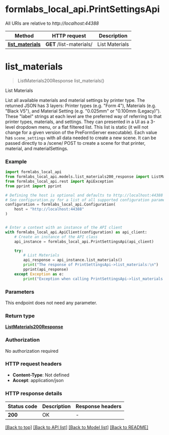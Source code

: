 # formlabs_local_api.PrintSettingsApi

All URIs are relative to *http://localhost:44388*

Method | HTTP request | Description
------------- | ------------- | -------------
[**list_materials**](PrintSettingsApi.md#list_materials) | **GET** /list-materials/ | List Materials


# **list_materials**
> ListMaterials200Response list_materials()

List Materials

List all available materials and material settings by printer type.
The returned JSON has 3 layers: Printer types (e.g. "Form 4"), Materials (e.g. "Black V5"), and Material Setting (e.g. "0.025mm" or "0.100mm (Legacy)"). These "label" strings at each level are the preferred way of referring to that printer types, materials, and settings. They can presented in a UI as a 3-level dropdown menu, or a flat filtered list. This list is static (it will not change for a given version of the PreFormServer executable).
Each value has `scene_settings` with all data needed to create a new scene. It can be passed directly to a /scene/ POST to create a scene for that printer, material, and materialSettings.


### Example


```python
import formlabs_local_api
from formlabs_local_api.models.list_materials200_response import ListMaterials200Response
from formlabs_local_api.rest import ApiException
from pprint import pprint

# Defining the host is optional and defaults to http://localhost:44388
# See configuration.py for a list of all supported configuration parameters.
configuration = formlabs_local_api.Configuration(
    host = "http://localhost:44388"
)


# Enter a context with an instance of the API client
with formlabs_local_api.ApiClient(configuration) as api_client:
    # Create an instance of the API class
    api_instance = formlabs_local_api.PrintSettingsApi(api_client)

    try:
        # List Materials
        api_response = api_instance.list_materials()
        print("The response of PrintSettingsApi->list_materials:\n")
        pprint(api_response)
    except Exception as e:
        print("Exception when calling PrintSettingsApi->list_materials: %s\n" % e)
```



### Parameters

This endpoint does not need any parameter.

### Return type

[**ListMaterials200Response**](ListMaterials200Response.md)

### Authorization

No authorization required

### HTTP request headers

 - **Content-Type**: Not defined
 - **Accept**: application/json

### HTTP response details

| Status code | Description | Response headers |
|-------------|-------------|------------------|
**200** | OK |  -  |

[[Back to top]](#) [[Back to API list]](../README.md#documentation-for-api-endpoints) [[Back to Model list]](../README.md#documentation-for-models) [[Back to README]](../README.md)

